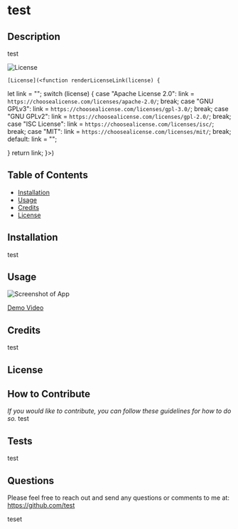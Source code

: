 # test

  ## Description
  test

  ![License](https://img.shields.io/badge/License-MIT-green.svg)

    [License](<function renderLicenseLink(license) {
  let link = "";
  switch (license) {
    case "Apache License 2.0":
      link = `https://choosealicense.com/licenses/apache-2.0/`;
      break;
    case "GNU GPLv3":
      link = `https://choosealicense.com/licenses/gpl-3.0/`;
      break;
    case "GNU GPLv2":
      link = `https://choosealicense.com/licenses/gpl-2.0/`;
      break;
    case "ISC License":
      link = `https://choosealicense.com/licenses/isc/`;
      break;
    case "MIT":
      link = `https://choosealicense.com/licenses/mit/`;
      break;
    default:
      link = "";

  }
  return link;
}>)

  ## Table of Contents
- [Installation](#installation)
- [Usage](#usage)
- [Credits](#credits)
- [License](#license)

## Installation
test

## Usage

![Screenshot of App](test)

[Demo Video](test)

## Credits
test

## License


## How to Contribute
*If you would like to contribute, you can follow these guidelines for how to do so.*
test

## Tests
test

## Questions
Please feel free to reach out and send any questions or comments to me at:
https://github.com/test

teset
